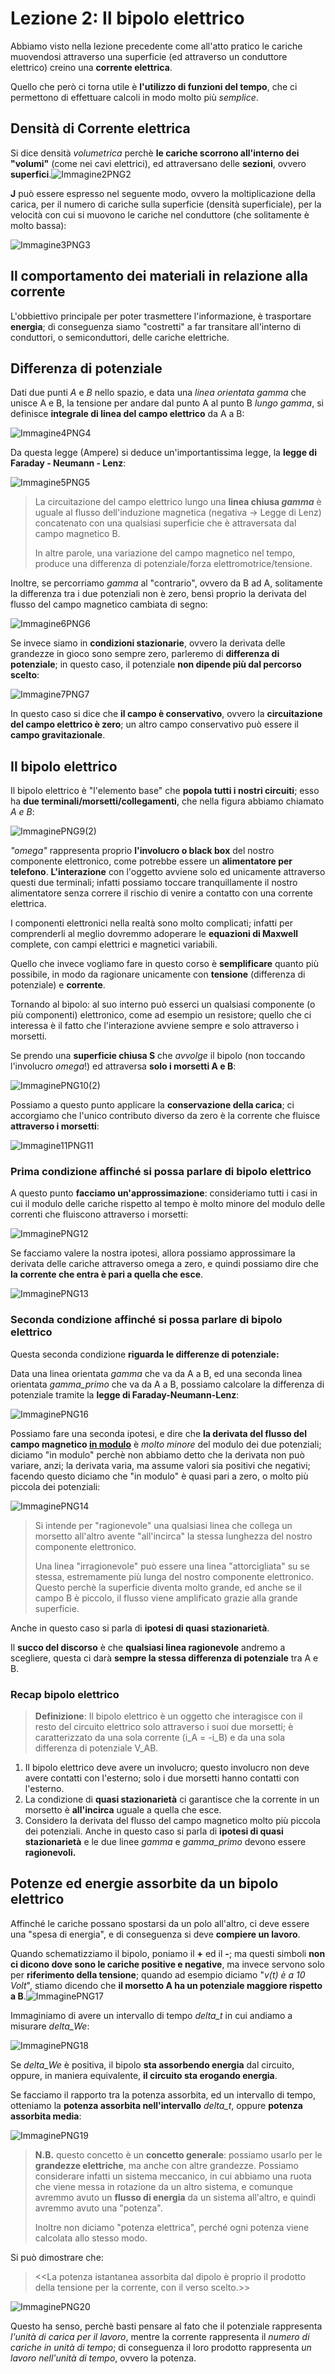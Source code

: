 # Lezione 2: Il bipolo elettrico

Abbiamo visto nella lezione precedente come all'atto pratico le cariche muovendosi attraverso una superficie (ed attraverso un conduttore elettrico) creino una **corrente elettrica**.

Quello che però ci torna utile è **l'utilizzo di funzioni del tempo**, che ci permettono di effettuare calcoli in modo molto più *semplice*.

## Densità di Corrente elettrica

Si dice densità *volumetrica* perchè **le cariche scorrono all'interno dei "volumi"** (come nei cavi elettrici), ed attraversano delle **sezioni**, ovvero **superfici**.![Immagine2PNG2](./assets/Immagine2PNG2.png)

**J** può essere espresso nel seguente modo, ovvero la moltiplicazione della carica, per il numero di cariche sulla superficie (densità superficiale), per la velocità con cui si muovono le cariche nel conduttore (che solitamente è molto bassa):

![Immagine3PNG3](./assets/Immagine3PNG3.png)

## Il comportamento dei materiali in relazione alla corrente

L'obbiettivo principale per poter trasmettere l'informazione, è trasportare **energia**; di conseguenza siamo "costretti" a far transitare all'interno di conduttori, o semiconduttori, delle cariche elettriche.

## Differenza di potenziale

Dati due punti *A* e *B* nello spazio, e data una *linea orientata gamma* che unisce A e B, la tensione per andare dal punto A al punto B *lungo gamma*, si definisce **integrale di linea del campo elettrico** da A a B:

![Immagine4PNG4](./assets/Immagine4PNG4.png)

Da questa legge (Ampere) si deduce un'importantissima legge, la **legge di Faraday - Neumann - Lenz**:

![Immagine5PNG5](./assets/Immagine5PNG5.png)



> La circuitazione del campo elettrico lungo una **linea chiusa *gamma*** è uguale al flusso dell'induzione magnetica (negativa -> Legge di Lenz) concatenato con una qualsiasi superficie che è attraversata dal campo magnetico B.
>
> In altre parole, una variazione del campo magnetico nel tempo, produce una differenza di potenziale/forza elettromotrice/tensione.

Inoltre, se percorriamo *gamma* al "contrario", ovvero da B ad A, solitamente la differenza tra i due potenziali non è zero, bensì proprio la derivata del flusso del campo magnetico cambiata di segno:

![Immagine6PNG6](./assets/Immagine6PNG6.png)

Se invece siamo in **condizioni stazionarie**, ovvero la derivata delle grandezze in gioco sono sempre zero, parleremo di **differenza di potenziale**; in questo caso, il potenziale **non dipende più dal percorso scelto**:

![Immagine7PNG7](./assets/Immagine7PNG7.png)



In questo caso si dice che **il campo è conservativo**, ovvero la **circuitazione del campo elettrico è zero**; un altro campo conservativo può essere il **campo gravitazionale**.

## Il bipolo elettrico

Il bipolo elettrico è "l'elemento base" che **popola tutti i nostri circuiti**; esso ha **due terminali/morsetti/collegamenti**, che nella figura abbiamo chiamato *A e B*:

![ImmaginePNG9(2)](assets/ImmaginePNG9(2).png)

*"omega"* rappresenta proprio **l'involucro o black box** del nostro componente elettronico, come potrebbe essere un **alimentatore per telefono**. **L'interazione** con l'oggetto avviene solo ed unicamente attraverso questi due terminali; infatti possiamo toccare tranquillamente il nostro alimentatore senza correre il rischio di venire a contatto con una corrente elettrica.

I componenti elettronici nella realtà sono molto complicati; infatti per comprenderli al meglio dovremmo adoperare le **equazioni di Maxwell** complete, con campi elettrici e magnetici variabili.

Quello che invece vogliamo fare in questo corso è **semplificare** quanto più possibile, in modo da ragionare unicamente con **tensione** (differenza di potenziale) e **corrente**.

Tornando al bipolo: al suo interno può esserci un qualsiasi componente (o più componenti) elettronico, come ad esempio un resistore; quello che ci interessa è il fatto che l'interazione avviene sempre e solo attraverso i morsetti.

Se prendo una **superficie chiusa S** che *avvolge* il bipolo (non toccando l'involucro *omega*!) ed attraversa **solo i morsetti A e B**:

![ImmaginePNG10(2)](assets/ImmaginePNG10(2).png)

Possiamo a questo punto applicare la **conservazione della carica**; ci accorgiamo che l'unico contributo diverso da zero è la corrente che fluisce **attraverso i morsetti**:

![Immagine11PNG11](assets/Immagine11PNG11.png)

### Prima condizione affinché si possa parlare di bipolo elettrico

A questo punto **facciamo un'approssimazione**: consideriamo tutti i casi in cui il modulo delle cariche rispetto al tempo è molto minore del modulo delle correnti che fluiscono attraverso i morsetti:

![ImmaginePNG12](assets/ImmaginePNG12.png)

Se facciamo valere la nostra ipotesi, allora possiamo approssimare la derivata delle cariche attraverso omega a zero, e quindi possiamo dire che **la corrente che entra è pari a quella che esce**.

![ImmaginePNG13](assets/ImmaginePNG13.png)

### Seconda condizione affinché si possa parlare di bipolo elettrico

Questa seconda condizione **riguarda le differenze di potenziale:**

Data una linea orientata *gamma* che va da A a B, ed una seconda linea orientata *gamma_primo* che va da A a B, possiamo calcolare la differenza di potenziale tramite la **legge di Faraday-Neumann-Lenz**:

![ImmaginePNG16](assets/ImmaginePNG16.png)

Possiamo fare una seconda ipotesi, e dire che **la derivata del flusso del campo magnetico <u>in modulo</u>** è *molto minore* del modulo dei due potenziali; diciamo "in modulo" perchè non abbiamo detto che la derivata non può variare, anzi; la derivata varia, ma assume valori sia positivi che negativi; facendo questo diciamo che "in modulo" è quasi pari a zero, o molto più piccola dei potenziali:

![ImmaginePNG14](assets/ImmaginePNG14.png)

> Si intende per "ragionevole" una qualsiasi linea che collega un morsetto all'altro avente "all'incirca" la stessa lunghezza del nostro componente elettronico.
>
> Una linea "irragionevole" può essere una linea "attorcigliata" su se stessa, estremamente più lunga del nostro componente elettronico. Questo perchè la superficie diventa molto grande, ed anche se il campo B è piccolo, il flusso viene amplificato grazie alla grande superficie.

Anche in questo caso si parla di **ipotesi di quasi stazionarietà**.

Il **succo del discorso** è che **qualsiasi linea ragionevole** andremo a scegliere, questa ci darà **sempre la stessa differenza di potenziale** tra A e B.

### Recap bipolo elettrico

> **Definizione**: Il bipolo elettrico è un oggetto che interagisce con il resto del circuito elettrico solo attraverso i suoi due morsetti; è caratterizzato da una sola corrente (i_A = -i_B) e da una sola differenza di potenziale V_AB.

1. Il bipolo elettrico deve avere un involucro; questo involucro non deve avere contatti con l'esterno; solo i due morsetti hanno contatti con l'esterno.
2. La condizione di **quasi stazionarietà** ci garantisce che la corrente in un morsetto è **all'incirca** uguale a quella che esce.
3. Considero la derivata del flusso del campo magnetico molto più piccola dei potenziali. Anche in questo caso si parla di **ipotesi di quasi stazionarietà** e le due linee *gamma* e *gamma_primo* devono essere **ragionevoli.**

## Potenze ed energie assorbite da un bipolo elettrico

Affinché le cariche possano spostarsi da un polo all'altro, ci deve essere una "spesa di energia", e di conseguenza si deve **compiere un lavoro**.

Quando schematizziamo il bipolo, poniamo il **+** ed il **-**; ma questi simboli **non ci dicono dove sono le cariche positive e negative**, ma invece servono solo per **riferimento della tensione**; quando ad esempio diciamo "*v(t) è a 10 Volt*", stiamo dicendo che **il morsetto A ha un potenziale maggiore rispetto a B**.![ImmaginePNG17](assets/ImmaginePNG17.png)

Immaginiamo di avere un intervallo di tempo *delta_t* in cui andiamo a misurare *delta_We*:

![ImmaginePNG18](assets/ImmaginePNG18.png)

Se *delta_We* è positiva, il bipolo **sta assorbendo energia** dal circuito, oppure, in maniera equivalente, **il circuito sta erogando energia**.

Se facciamo il rapporto tra la potenza assorbita, ed un intervallo di tempo, otteniamo la **potenza assorbita nell'intervallo** *delta_t*, oppure **potenza assorbita media**:

![ImmaginePNG19](assets/ImmaginePNG19.png)

> **N.B.** questo concetto è un **concetto generale**: possiamo usarlo per le **grandezze elettriche**, ma anche con altre grandezze. Possiamo considerare infatti un sistema meccanico, in cui abbiamo una ruota che viene messa in rotazione da un altro sistema, e comunque avremmo avuto un **flusso di energia** da un sistema all'altro, e quindi avremmo avuto una "potenza".
>
> Inoltre non diciamo "potenza elettrica", perché ogni potenza viene calcolata allo stesso modo.

Si può dimostrare che:

> <<La potenza istantanea assorbita dal dipolo  è proprio il prodotto della tensione per la corrente, con il verso scelto.>>

![ImmaginePNG20](assets/ImmaginePNG20.png)

Questo ha senso, perchè basti pensare al fato che il potenziale rappresenta *l'unità di carica per il lavoro*, mentre la corrente rappresenta il *numero di cariche in unità di tempo*; di conseguenza il loro prodotto rappresenta *un lavoro nell'unità di tempo*, ovvero la potenza.

